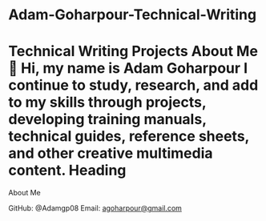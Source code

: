 # Adam-Goharpour-Technical-Writing
Technical Writing Projects
About Me
👋 Hi, my name is Adam Goharpour
I continue to study, research, and add to my skills through projects, developing training manuals, technical guides, reference sheets, and other creative multimedia content.
Heading
=======
About Me


GitHub: @Adamgp08
Email: agoharpour@gmail.com
